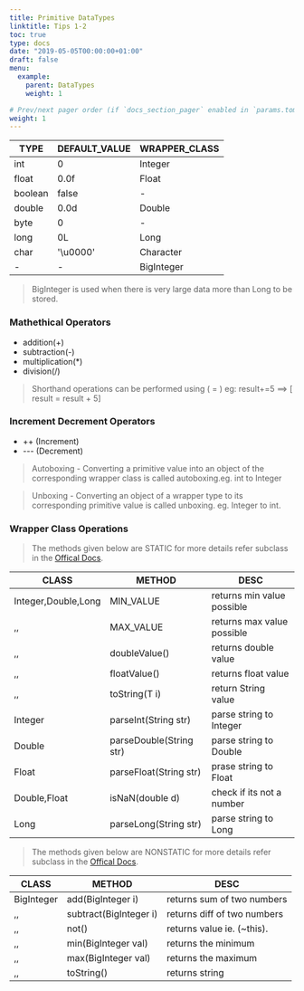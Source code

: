 ```yaml
---
title: Primitive DataTypes
linktitle: Tips 1-2
toc: true
type: docs
date: "2019-05-05T00:00:00+01:00"
draft: false
menu:
  example:
    parent: DataTypes
    weight: 1

# Prev/next pager order (if `docs_section_pager` enabled in `params.toml`)
weight: 1
---
```


TYPE| DEFAULT_VALUE| WRAPPER_CLASS|
----|--------------|--------------|
int | 0| Integer |
float | 0.0f| Float |
boolean | false| -|
double |	0.0d| Double|
byte  | 0| -|
long  | 	0L| Long|
char | '\u0000'| Character|
-	| -	|BigInteger

> BigInteger is used when there is very large data more than Long to be stored.



### Mathethical Operators 
-	addition(\+)
-	subtraction(\-)
-	multiplication(\*)
-	division(/)

> Shorthand operations can be performed using ( <operator>= ) eg: result+=5 ==> [ result = result + 5]

### Increment Decrement Operators
-	++ (Increment)
-	--- (Decrement)


> Autoboxing - Converting a primitive value into an object of the corresponding wrapper class is called autoboxing.eg. int to Integer

> Unboxing - Converting an object of a wrapper type to its corresponding primitive value is called unboxing. eg. Integer to int.

### Wrapper Class Operations

> The methods given below are STATIC for more details refer subclass in the [Offical Docs](https://docs.oracle.com/javase/8/docs/api/java/lang/Number.html).

CLASS | METHOD | DESC |
------|--------|------|
Integer,Double,Long | MIN_VALUE | returns min value possible|
	,,	|MAX_VALUE	|	returns max value possible| 
	,,	|doubleValue() | returns double value |
	,,	| floatValue() | returns float value |
	,,  | toString(T i)| return String value|
Integer	| parseInt(String str)| parse string to Integer |
 Double | parseDouble(String str)| parse string to Double|
 Float  | parseFloat(String str) | prase string to Float |
 Double,Float	|isNaN(double d)| check if its not a number
Long    | parseLong(String str)| parse string to Long |


> The methods given below are NONSTATIC for more details refer subclass in the [Offical Docs](https://docs.oracle.com/javase/8/docs/api/java/math/BigInteger.html).

CLASS | METHOD | DESC |
------|--------|------|
BigInteger| add(BigInteger i) | returns sum of two numbers|
	,,	|subtract(BigInteger i)| returns diff of two numbers|
	,,	| not() |returns value ie. (~this).|
	,,	|min(BigInteger val) |returns the minimum|
	,,	|max(BigInteger val) |returns the maximum|
	,,	|toString() | returns string

